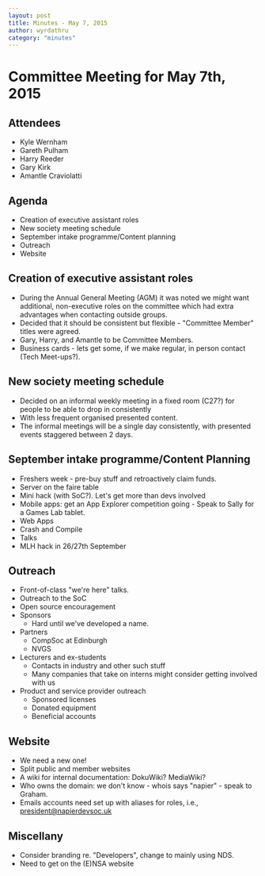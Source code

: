 ```yaml
---
layout: post
title: Minutes - May 7, 2015
author: wyrdathru
category: "minutes"
---
```


Committee Meeting for May 7th, 2015
===================================

Attendees
---------
* Kyle Wernham
* Gareth Pulham
* Harry Reeder
* Gary Kirk
* Amantle Craviolatti

Agenda
------
* Creation of executive assistant roles
* New society meeting schedule
* September intake programme/Content planning
* Outreach
* Website

Creation of executive assistant roles
-------------------------------------
* During the Annual General Meeting (AGM) it was noted we might want additional, non-executive roles on the committee which had extra advantages when contacting outside groups.
* Decided that it should be consistent but flexible - "Committee Member" titles were agreed.
* Gary, Harry, and Amantle to be Committee Members.
* Business cards - lets get some, if we make regular, in person contact (Tech Meet-ups?).

New society meeting schedule
----------------------------
* Decided on an informal weekly meeting in a fixed room (C27?) for people to be able to drop in consistently
* With less frequent organised presented content.
* The informal meetings will be a single day consistently, with presented events staggered between 2 days.

September intake programme/Content Planning
-------------------------------------------
* Freshers week - pre-buy stuff and retroactively claim funds.
* Server on the faire table
* Mini hack (with SoC?). Let's get more than devs involved
* Mobile apps: get an App Explorer competition going - Speak to Sally for a Games Lab tablet.
* Web Apps
* Crash and Compile
* Talks
* MLH hack in 26/27th September

Outreach
----------------
* Front-of-class "we're here" talks.
* Outreach to the SoC
* Open source encouragement
* Sponsors
    * Hard until we've developed a name.
* Partners
    * CompSoc at Edinburgh
    * NVGS
* Lecturers and ex-students
    * Contacts in industry and other such stuff
    * Many companies that take on interns might consider getting involved with us
* Product and service provider outreach
    * Sponsored licenses
    * Donated equipment
    * Beneficial accounts

Website
-------
* We need a new one!
* Split public and member websites
* A wiki for internal documentation: DokuWiki? MediaWiki?
* Who owns the domain: we don't know - whois says "napier" - speak to Graham.
* Emails accounts need set up with aliases for roles, i.e., president@napierdevsoc.uk

Miscellany
----------
* Consider branding re. "Developers", change to mainly using NDS.
* Need to get on the (E)NSA website
